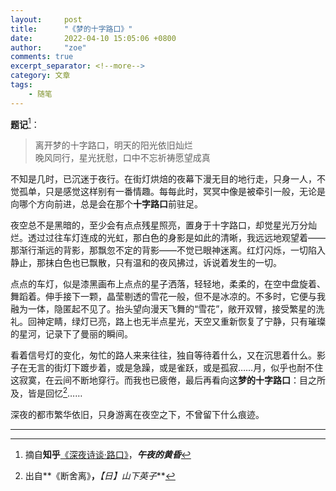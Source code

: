 ```yaml
---
layout:     post
title:      "《梦的十字路口》"
date:       2022-04-10 15:05:06 +0800
author:     "zoe"
comments: true
excerpt_separator: <!--more-->
category: 文章
tags:
    - 随笔
---
```


**题记**[^1]：

<blockquote class="blockquote-center">离开梦的十字路口，明天的阳光依旧灿烂<br>晚风同行，星光抚慰，口中不忘祈祷愿望成真</blockquote>

<!--more-->

不知是几时，已沉迷于夜行。在街灯烘焙的夜幕下漫无目的地行走，只身一人，不觉孤单，只是感觉这样别有一番情趣。每每此时，冥冥中像是被牵引一般，无论是向哪个方向前进，总是会在那个**十字路口**前驻足。

夜空总不是黑暗的，至少会有点点残星照亮，置身于十字路口，却觉星光万分灿烂。透过过往车灯连成的光虹，那白色的身影是如此的清晰，我远远地观望着——那渐行渐远的背影，那飘忽不定的背影——不觉已眼神迷离。红灯闪烁，一切陷入静止，那抹白色也已飘散，只有温和的夜风拂过，诉说着发生的一切。

点点的车灯，似是漆黑画布上点点的星子洒落，轻轻地，柔柔的，在空中盘旋着、舞蹈着。伸手接下一颗，晶莹剔透的雪花一般，但不是冰凉的。不多时，它便与我融为一体，隐匿起不见了。抬头望向漫天飞舞的“雪花”，敞开双臂，接受繁星的洗礼。回神定睛，绿灯已亮，路上也无半点星光，天空又重新恢复了宁静，只有璀璨的星河，记录下了曼丽的瞬间。

看着信号灯的变化，匆忙的路人来来往往，独自等待着什么，又在沉思着什么。影子在无言的街灯下踱步着，或是急躁，或是雀跃，或是孤寂……月，似乎也耐不住这寂寞，在云间不断地穿行。而我也已疲倦，最后再看向这**梦的十字路口**：目之所及，皆是回忆[^2]……

深夜的都市繁华依旧，只身游离在夜空之下，不曾留下什么痕迹。



***

[^1]:摘自**知乎**[《深夜诗谈·路口》](https://zhuanlan.zhihu.com/p/399239393)，***午夜的黄昏***
[^2]:出自**《断舍离》**，***【日】山下英子***
